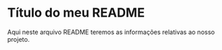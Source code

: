 # Título do meu README

 Aqui neste arquivo README teremos as informações relativas ao nosso projeto.